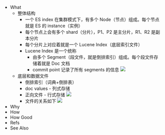 - What
	- 整体结构
		- 一个 ES index 在集群模式下，有多个 Node（节点）组成。每个节点就是 ES 的 instance（实例）
		- 每个节点上会有多个 shard（分片），P1、P2 是主分片，R1、R2 是副本分片
		- 每个分片上对应着就是一个 Lucene Index（底层索引文件）
		- Lucene Index 是一个统称
			- 由多个 Segment（段文件，就是倒排索引）组成。每个段文件存储着就是 Doc 文档
			- commit point 记录了所有 segments 的信息
			  ![](https://pdai.tech/images/db/es/es-th-2-3.png)
	- 底层和数据文件
		- 倒排索引（词典+倒排表）
		- doc values - 列式存储
		- 正向文件 - 行式存储
		  ![](https://pdai.tech/images/db/es/es-th-2-2.png)
		- 文件的关系如下
		  ![](https://pdai.tech/images/db/es/es-th-3-2.jpeg)
- Why
- How
- How Good
- Refs
- See Also